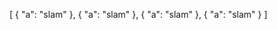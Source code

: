 [
  {
    "a": "slam"
  },
  {
    "a": "slam"
  },
  {
    "a": "slam"
  },
  {
    "a": "slam"
  }
]
